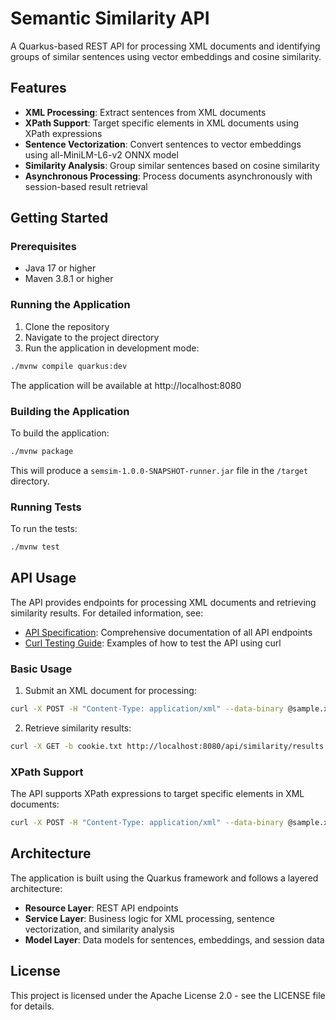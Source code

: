 # Semantic Similarity API

A Quarkus-based REST API for processing XML documents and identifying groups of similar sentences using vector embeddings and cosine similarity.

## Features

- **XML Processing**: Extract sentences from XML documents
- **XPath Support**: Target specific elements in XML documents using XPath expressions
- **Sentence Vectorization**: Convert sentences to vector embeddings using all-MiniLM-L6-v2 ONNX model
- **Similarity Analysis**: Group similar sentences based on cosine similarity
- **Asynchronous Processing**: Process documents asynchronously with session-based result retrieval

## Getting Started

### Prerequisites

- Java 17 or higher
- Maven 3.8.1 or higher

### Running the Application

1. Clone the repository
2. Navigate to the project directory
3. Run the application in development mode:

```bash
./mvnw compile quarkus:dev
```

The application will be available at http://localhost:8080

### Building the Application

To build the application:

```bash
./mvnw package
```

This will produce a `semsim-1.0.0-SNAPSHOT-runner.jar` file in the `/target` directory.

### Running Tests

To run the tests:

```bash
./mvnw test
```

## API Usage

The API provides endpoints for processing XML documents and retrieving similarity results. For detailed information, see:

- [API Specification](docs/api-specification.md): Comprehensive documentation of all API endpoints
- [Curl Testing Guide](docs/curl-testing.md): Examples of how to test the API using curl

### Basic Usage

1. Submit an XML document for processing:

```bash
curl -X POST -H "Content-Type: application/xml" --data-binary @sample.xml http://localhost:8080/api/similarity -c cookie.txt
```

2. Retrieve similarity results:

```bash
curl -X GET -b cookie.txt http://localhost:8080/api/similarity/results
```

### XPath Support

The API supports XPath expressions to target specific elements in XML documents:

```bash
curl -X POST -H "Content-Type: application/xml" --data-binary @sample.xml 'http://localhost:8080/api/similarity/xpath?xpath=//paragraph' -c cookie.txt
```

## Architecture

The application is built using the Quarkus framework and follows a layered architecture:

- **Resource Layer**: REST API endpoints
- **Service Layer**: Business logic for XML processing, sentence vectorization, and similarity analysis
- **Model Layer**: Data models for sentences, embeddings, and session data

## License

This project is licensed under the Apache License 2.0 - see the LICENSE file for details.
